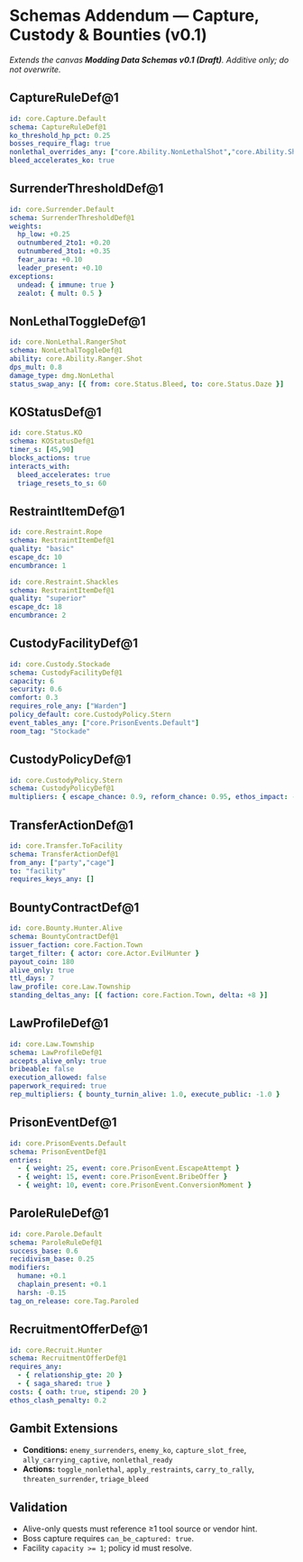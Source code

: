 # Schemas Addendum — Capture, Custody & Bounties (v0.1)
*Extends the canvas **Modding Data Schemas v0.1 (Draft)**. Additive only; do not overwrite.*

## CaptureRuleDef@1
```yaml
id: core.Capture.Default
schema: CaptureRuleDef@1
ko_threshold_hp_pct: 0.25
bosses_require_flag: true
nonlethal_overrides_any: ["core.Ability.NonLethalShot","core.Ability.ShieldBash"]
bleed_accelerates_ko: true
```
## SurrenderThresholdDef@1
```yaml
id: core.Surrender.Default
schema: SurrenderThresholdDef@1
weights:
  hp_low: +0.25
  outnumbered_2to1: +0.20
  outnumbered_3to1: +0.35
  fear_aura: +0.10
  leader_present: +0.10
exceptions:
  undead: { immune: true }
  zealot: { mult: 0.5 }
```
## NonLethalToggleDef@1
```yaml
id: core.NonLethal.RangerShot
schema: NonLethalToggleDef@1
ability: core.Ability.Ranger.Shot
dps_mult: 0.8
damage_type: dmg.NonLethal
status_swap_any: [{ from: core.Status.Bleed, to: core.Status.Daze }]
```
## KOStatusDef@1
```yaml
id: core.Status.KO
schema: KOStatusDef@1
timer_s: [45,90]
blocks_actions: true
interacts_with:
  bleed_accelerates: true
  triage_resets_to_s: 60
```
## RestraintItemDef@1
```yaml
id: core.Restraint.Rope
schema: RestraintItemDef@1
quality: "basic"
escape_dc: 10
encumbrance: 1
```
```yaml
id: core.Restraint.Shackles
schema: RestraintItemDef@1
quality: "superior"
escape_dc: 18
encumbrance: 2
```
## CustodyFacilityDef@1
```yaml
id: core.Custody.Stockade
schema: CustodyFacilityDef@1
capacity: 6
security: 0.6
comfort: 0.3
requires_role_any: ["Warden"]
policy_default: core.CustodyPolicy.Stern
event_tables_any: ["core.PrisonEvents.Default"]
room_tag: "Stockade"
```
## CustodyPolicyDef@1
```yaml
id: core.CustodyPolicy.Stern
schema: CustodyPolicyDef@1
multipliers: { escape_chance: 0.9, reform_chance: 0.95, ethos_impact: -0.02 }
```
## TransferActionDef@1
```yaml
id: core.Transfer.ToFacility
schema: TransferActionDef@1
from_any: ["party","cage"]
to: "facility"
requires_keys_any: []
```
## BountyContractDef@1
```yaml
id: core.Bounty.Hunter.Alive
schema: BountyContractDef@1
issuer_faction: core.Faction.Town
target_filter: { actor: core.Actor.EvilHunter }
payout_coin: 180
alive_only: true
ttl_days: 7
law_profile: core.Law.Township
standing_deltas_any: [{ faction: core.Faction.Town, delta: +8 }]
```
## LawProfileDef@1
```yaml
id: core.Law.Township
schema: LawProfileDef@1
accepts_alive_only: true
bribeable: false
execution_allowed: false
paperwork_required: true
rep_multipliers: { bounty_turnin_alive: 1.0, execute_public: -1.0 }
```
## PrisonEventDef@1
```yaml
id: core.PrisonEvents.Default
schema: PrisonEventDef@1
entries:
  - { weight: 25, event: core.PrisonEvent.EscapeAttempt }
  - { weight: 15, event: core.PrisonEvent.BribeOffer }
  - { weight: 10, event: core.PrisonEvent.ConversionMoment }
```
## ParoleRuleDef@1
```yaml
id: core.Parole.Default
schema: ParoleRuleDef@1
success_base: 0.6
recidivism_base: 0.25
modifiers:
  humane: +0.1
  chaplain_present: +0.1
  harsh: -0.15
tag_on_release: core.Tag.Paroled
```
## RecruitmentOfferDef@1
```yaml
id: core.Recruit.Hunter
schema: RecruitmentOfferDef@1
requires_any:
  - { relationship_gte: 20 }
  - { saga_shared: true }
costs: { oath: true, stipend: 20 }
ethos_clash_penalty: 0.2
```
## Gambit Extensions
- **Conditions:** `enemy_surrenders`, `enemy_ko`, `capture_slot_free`, `ally_carrying_captive`, `nonlethal_ready`
- **Actions:** `toggle_nonlethal`, `apply_restraints`, `carry_to_rally`, `threaten_surrender`, `triage_bleed`

## Validation
- Alive-only quests must reference ≥1 tool source or vendor hint.  
- Boss capture requires `can_be_captured: true`.  
- Facility `capacity >= 1`; policy id must resolve.
